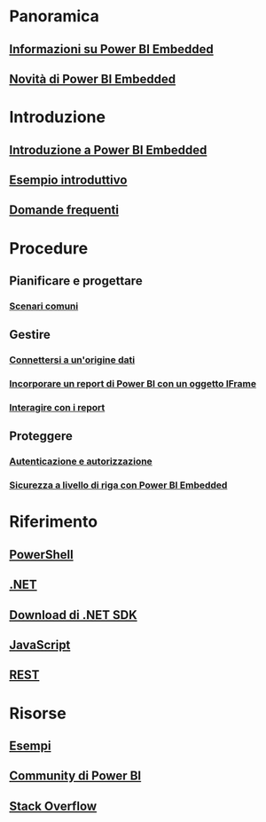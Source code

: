 # Panoramica
## [Informazioni su Power BI Embedded](power-bi-embedded-what-is-power-bi-embedded.md)
## [Novità di Power BI Embedded](power-bi-embedded-whats-new.md)

# Introduzione
## [Introduzione a Power BI Embedded](power-bi-embedded-get-started.md)
## [Esempio introduttivo](power-bi-embedded-get-started-sample.md)
## [Domande frequenti](power-bi-embedded-faq.md)

# Procedure
## Pianificare e progettare
### [Scenari comuni](power-bi-embedded-scenarios.md)

## Gestire
### [Connettersi a un'origine dati](power-bi-embedded-connect-datasource.md)
### [Incorporare un report di Power BI con un oggetto IFrame](power-bi-embedded-iframe.md)
### [Interagire con i report](power-bi-embedded-interact-with-reports.md)

## Proteggere
### [Autenticazione e autorizzazione](power-bi-embedded-app-token-flow.md)
### [Sicurezza a livello di riga con Power BI Embedded](power-bi-embedded-rls.md)

# Riferimento
## [PowerShell](/powershell/resourcemanager/)
## [.NET](/dotnet/api/)
## [Download di .NET SDK](https://www.nuget.org/profiles/powerbi)
## [JavaScript](https://github.com/Microsoft/PowerBI-JavaScript)
## [REST](/rest/api/powerbiembedded/)


# Risorse
## [Esempi](https://github.com/Azure-Samples/power-bi-embedded-integrate-report-into-web-app/)
## [Community di Power BI](http://community.powerbi.com/t5/Developer/bd-p/Developer)
## [Stack Overflow](http://stackoverflow.com/questions/tagged/powerbi)


<!--HONumber=Nov16_HO2-->


